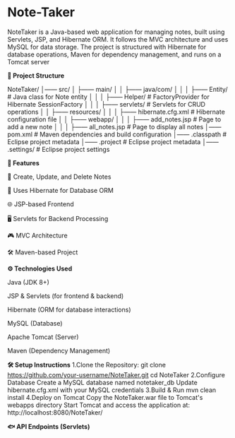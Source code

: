 # Note-Taker
NoteTaker is a Java-based web application for managing notes, built using Servlets, JSP, and Hibernate ORM. It follows the MVC architecture and uses MySQL for data storage. The project is structured with Hibernate for database operations, Maven for dependency management, and runs on a Tomcat server

**📂 Project Structure**

NoteTaker/
│—— src/
│   ├—— main/
│   │   ├—— java/com/
│   │   │   ├—— Entity/            # Java class for Note entity
│   │   │   ├—— Helper/            # FactoryProvider for Hibernate SessionFactory
│   │   │   ├—— servlets/          # Servlets for CRUD operations
│   │   ├—— resources/
│   │   │   ├—— hibernate.cfg.xml  # Hibernate configuration file
│   │   ├—— webapp/
│   │   │   ├—— add_notes.jsp      # Page to add a new note
│   │   │   ├—— all_notes.jsp      # Page to display all notes
│—— pom.xml                        # Maven dependencies and build configuration
│—— .classpath                      # Eclipse project metadata
│—— .project                        # Eclipse project metadata
│—— .settings/                      # Eclipse project settings


**🚀 Features**

📝 Create, Update, and Delete Notes

📂 Uses Hibernate for Database ORM

🌐 JSP-based Frontend

🖥️ Servlets for Backend Processing

🎮 MVC Architecture

🛠️ Maven-based Project

**⚙️ Technologies Used**

Java (JDK 8+)

JSP & Servlets (for frontend & backend)

Hibernate (ORM for database interactions)

MySQL (Database)

Apache Tomcat (Server)

Maven (Dependency Management)

**🛠️ Setup Instructions**
    1.Clone the Repository:
        git clone https://github.com/your-username/NoteTaker.git
       cd NoteTaker
    2.Configure Database
            Create a MySQL database named notetaker_db
            Update hibernate.cfg.xml with your MySQL credentials
    3.Build & Run
            mvn clean install
    4.Deploy on Tomcat
            Copy the NoteTaker.war file to Tomcat's webapps directory
            Start Tomcat and access the application at:  
                http://localhost:8080/NoteTaker/

**🐟 API Endpoints (Servlets)**



  
